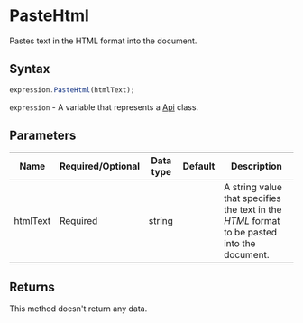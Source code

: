 # PasteHtml

Pastes text in the HTML format into the document.

## Syntax

```javascript
expression.PasteHtml(htmlText);
```

`expression` - A variable that represents a [Api](../Api.md) class.

## Parameters

| **Name** | **Required/Optional** | **Data type** | **Default** | **Description** |
| ------------- | ------------- | ------------- | ------------- | ------------- |
| htmlText | Required | string |  | A string value that specifies the text in the *HTML* format to be pasted into the document. |

## Returns

This method doesn't return any data.